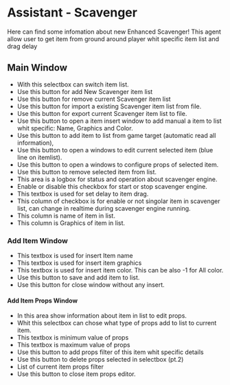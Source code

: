 #  Assistant - Scavenger 

Here can find some infomation about new Enhanced Scavenger! This agent allow user to get item from ground around player whit specific item list and drag delay

##  Main Window 
  - With this selectbox can switch item list.
  - Use this button for add New Scavenger item list
  - Use this button for remove current Scavenger item list
  - Use this button for import a existing Scavenger item list from file.
  - Use this button for export current Scavenger item list to file.
  - Use this button to open a item insert window to add manual a item to list whit specific: Name, Graphics and Color.
  - Use this button to add item to list from game target (automatic read all information),
  - Use this button to open a windows to edit current selected item (blue line on itemlist).
  - Use this button to open a windows to configure props of selected item.
  - Use this button to remove selected item from list.
  - This area is a logbox for status and operation about scavenger engine.
  - Enable or disable this checkbox for start or stop scavenger engine.
  - This textbox is used for set delay to item drag.
  - This column of checkbox is for enable or not singolar item in scavenger list, can change in realtime during scavenger engine running.
  - This column is name of item in list.
  - This column is Graphics of item in list.

###  Add Item Window 
  - This textbox is used for insert Item name
  - This textbox is used for insert item graphics
  - This textbox is used for insert item color. This can be also -1 for All color.
  - Use this button to save and add item to list.
  - Use this button for close window without any insert.
####  Add Item Props Window 
  - In this area show information about item in list to edit props.
  - Whit this selectbox can chose what type of props add to list to current item.
  - This textbox is minimum value of props
  - This textbox is maximum value of props
  - Use this button to add props filter of this item whit specific details
  - Use this button to delete props selected in selectbox (pt.2)
  - List of current item props filter
  - Use this button to close item props editor.